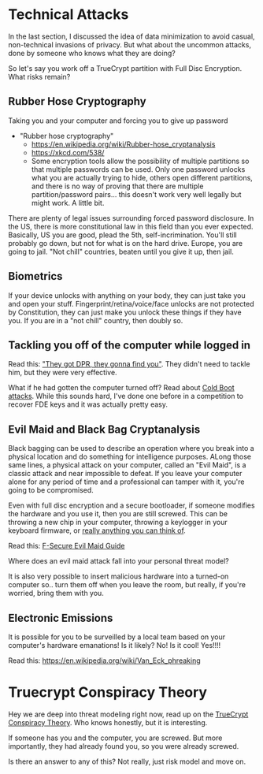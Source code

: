 # Technical Attacks
In the last section, I discussed the idea of data minimization to avoid casual, non-technical invasions of privacy. But what about the uncommon attacks, done by someone who knows what they are doing? 

So let's say you work off a TrueCrypt partition with Full Disc Encryption. What risks remain?

## Rubber Hose Cryptography

Taking you and your computer and forcing you to give up password
* "Rubber hose cryptography"
   * <https://en.wikipedia.org/wiki/Rubber-hose_cryptanalysis> 
   * <https://xkcd.com/538/>
   * Some encryption tools allow the possibility of multiple partitions so that multiple passwords can be used. Only one password unlocks what you are actually trying to hide, others open different partitions, and there is no way of proving that there are multiple partition/password pairs... this doesn't work very well legally but might work. A little bit. 

There are plenty of legal issues surrounding forced password disclosure. In the US, there is more constitutional law in this field than you ever expected. Basically, US you are good, plead the 5th, self-incrimination. You'll still probably go down, but not for what is on the hard drive. Europe, you are going to jail. "Not chill" countries, beaten until you give it up, then jail.
	      
## Biometrics

If your device unlocks with anything on your body, they can just take you and open your stuff. Fingerprint/retina/voice/face unlocks are not protected by Constitution, they can just make you unlock these things if they have you. If you are in a "not chill" country, then doubly so.


## Tackling you off of the computer while logged in

Read this: ["They got DPR, they gonna find you"](https://www.businessinsider.com/the-arrest-of-silk-road-mastermind-ross-ulbricht-2015-1). They didn't need to tackle him, but they were very effective.

What if he had gotten the computer turned off? Read about [Cold Boot attacks](https://en.wikipedia.org/wiki/Cold_boot_attack).  While this sounds hard, I've done one before in a competition to recover FDE keys and it was actually pretty easy.

## Evil Maid and Black Bag Cryptanalysis

Black bagging can be used to describe an operation where you break into a physical location and do something for intelligence purposes. ALong those same lines, a physical attack on your computer, called an "Evil Maid", is a classic attack and near impossible to defeat. If you leave your computer alone for any period of time and a professional can tamper with it, you're going to be compromised.

Even with full disc encryption and a secure bootloader, if someone modifies the hardware and you use it, then you are still screwed. This can be throwing a new chip in your computer, throwing a keylogger in your keyboard firmware, or [really anything you can think of](http://www.nsaplayset.org/chuckwagon).

Read this: [F-Secure Evil Maid Guide](http://images.secure.f-secure.com/Web/FSecure/%7B319382b2-a040-4c88-bd94-20eed01bf22f%7D_F-Secure-Evil-Maid-Guide.pdf)

Where does an evil maid attack fall into your personal threat model? 
	    
It is also very possible to insert malicious hardware into a turned-on computer so.. turn them off when you leave the room, but really, if you're worried, bring them with you. 

	
## Electronic Emissions

It is possible for you to be surveilled by a local team based on your computer's hardware emanations! Is it likely? No! Is it cool! Yes!!!!

Read this: <https://en.wikipedia.org/wiki/Van_Eck_phreaking>
	
# Truecrypt Conspiracy Theory

Hey we are deep into threat modeling right now, read up on the [TrueCrypt Conspiracy Theory](https://nakedsecurity.sophos.com/2014/06/20/truecrypt-mystery-forking-weirder-than-before/). Who knows honestly, but it is interesting.

If someone has you and the computer, you are screwed. But more importantly, they had already found you, so you were already screwed.

Is there an answer to any of this? Not really, just risk model and move on.
